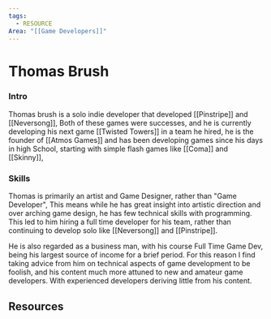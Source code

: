 ```yaml
---
tags:
  - RESOURCE
Area: "[[Game Developers]]"
---
```


# Thomas Brush
### Intro
Thomas brush is a solo indie developer that developed [[Pinstripe]] and [[Neversong]], Both of these games were successes, and he is currently developing his next game [[Twisted Towers]] in a team he hired, he is the founder of [[Atmos Games]] and has been developing games since his days in high School, starting with simple flash games like [[Coma]] and [[Skinny]],
### Skills
Thomas is primarily an artist and Game Designer, rather than "Game Developer", This means while he has great insight into artistic direction and over arching game design, he has few technical skills with programming. This led to him hiring a full time developer for his team, rather than continuing to develop solo like [[Neversong]] and [[Pinstripe]].

He is also regarded as a business man, with his course Full Time Game Dev, being his largest source of income for a brief period. For this reason I find taking advice from him on technical aspects of game development to be foolish, and his content much more attuned to new and amateur game developers. With experienced developers deriving little from his content.
## Resources
